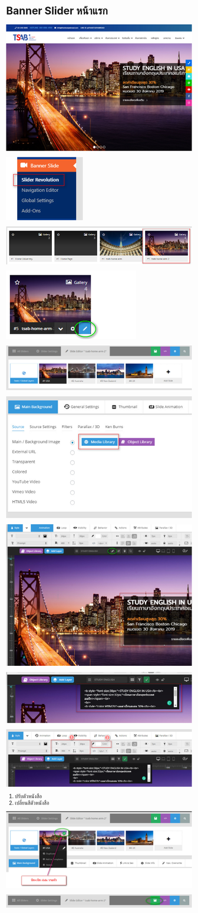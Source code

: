 # Banner Slider หน้าแรก

![](../.gitbook/assets/screenshot_03-05-2019_11-17-53.jpg)

![](../.gitbook/assets/screenshot_03-05-2019_13-19-54.jpg)

![](../.gitbook/assets/screenshot_03-05-2019_13-16-35.jpg)

![&#xE01;&#xE14; &#xE41;&#xE01;&#xE49;&#xE44;&#xE02;](../.gitbook/assets/screenshot_03-05-2019_13-19-07.jpg)

![](../.gitbook/assets/screenshot_03-05-2019_13-21-14.jpg)

![&#xE01;&#xE32;&#xE23;&#xE40;&#xE1B;&#xE25;&#xE35;&#xE48;&#xE22;&#xE19;&#xE23;&#xE39;&#xE1B;&#xE1E;&#xE37;&#xE49;&#xE19;&#xE2B;&#xE25;&#xE31;&#xE07;](../.gitbook/assets/screenshot_03-05-2019_13-21-43.jpg)

![&#xE01;&#xE32;&#xE23;&#xE41;&#xE01;&#xE49;&#xE44;&#xE02;&#xE02;&#xE49;&#xE2D;&#xE04;&#xE27;&#xE32;&#xE21; &#xE43;&#xE2B;&#xE49;&#xE04;&#xE25;&#xE34;&#xE01;&#xE17;&#xE35;&#xE48;&#xE02;&#xE49;&#xE2D;&#xE04;&#xE27;&#xE32;&#xE21;](../.gitbook/assets/screenshot_03-05-2019_13-22-19.jpg)

![](../.gitbook/assets/screenshot_03-05-2019_13-23-01.jpg)

![](../.gitbook/assets/screenshot_03-05-2019_13-27-05.jpg)

1. ปรับตัวหนังสือ
2. เปลี่ยนสีตัวหนังสือ

![&#xE2B;&#xE32;&#xE01;&#xE15;&#xE49;&#xE2D;&#xE07;&#xE01;&#xE32;&#xE23; &#xE1B;&#xE34;&#xE14;-&#xE40;&#xE1B;&#xE34;&#xE14; &#xE1A;&#xE32;&#xE07;&#xE15;&#xE31;&#xE27;](../.gitbook/assets/screenshot_03-05-2019_13-23-54.jpg)

![&#xE41;&#xE01;&#xE49;&#xE44;&#xE02;&#xE40;&#xE2A;&#xE23;&#xE47;&#xE08;&#xE41;&#xE25;&#xE49;&#xE27; &#xE01;&#xE14; save](../.gitbook/assets/screenshot_03-05-2019_13-23-27%20%281%29.jpg)

